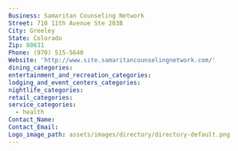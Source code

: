 ```yaml
---
Business: Samaritan Counseling Network
Street: 710 11th Avenue Ste 203B
City: Greeley
State: Colorado
Zip: 80631
Phone: (970) 515-5640
Website: 'http://www.site.samaritancounselingnetwork.com/'
dining_categories:
entertainment_and_recreation_categories:
lodging_and_event_centers_categories:
nightlife_categories:
retail_categories:
service_categories:
  - health
Contact_Name:
Contact_Email:
Logo_image_path: assets/images/directory/directory-default.png
---
```



